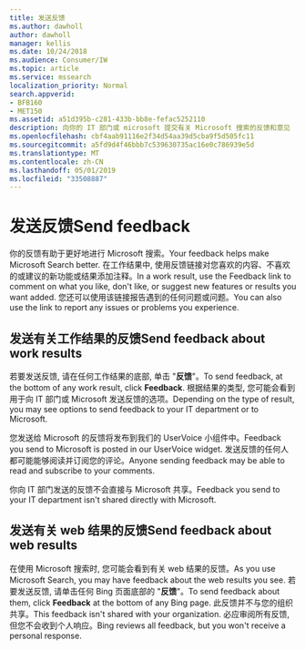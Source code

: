 ```yaml
---
title: 发送反馈
ms.author: dawholl
author: dawholl
manager: kellis
ms.date: 10/24/2018
ms.audience: Consumer/IW
ms.topic: article
ms.service: mssearch
localization_priority: Normal
search.appverid:
- BFB160
- MET150
ms.assetid: a51d395b-c281-433b-bb8e-fefac5252110
description: 向你的 IT 部门或 microsoft 提交有关 Microsoft 搜索的反馈和意见
ms.openlocfilehash: cbf4aab91116e2f34d54aa39d5cba9f5d505fc11
ms.sourcegitcommit: a5fd9d4f46bbb7c539630735ac16e0c786939e5d
ms.translationtype: MT
ms.contentlocale: zh-CN
ms.lasthandoff: 05/01/2019
ms.locfileid: "33508887"
---
```

# <a name="send-feedback"></a><span data-ttu-id="68771-103">发送反馈</span><span class="sxs-lookup"><span data-stu-id="68771-103">Send feedback</span></span>

<span data-ttu-id="68771-104">你的反馈有助于更好地进行 Microsoft 搜索。</span><span class="sxs-lookup"><span data-stu-id="68771-104">Your feedback helps make Microsoft Search better.</span></span> <span data-ttu-id="68771-105">在工作结果中, 使用反馈链接对您喜欢的内容、不喜欢的或建议的新功能或结果添加注释。</span><span class="sxs-lookup"><span data-stu-id="68771-105">In a work result, use the Feedback link to comment on what you like, don't like, or suggest new features or results you want added.</span></span> <span data-ttu-id="68771-106">您还可以使用该链接报告遇到的任何问题或问题。</span><span class="sxs-lookup"><span data-stu-id="68771-106">You can also use the link to report any issues or problems you experience.</span></span>
  
## <a name="send-feedback-about-work-results"></a><span data-ttu-id="68771-107">发送有关工作结果的反馈</span><span class="sxs-lookup"><span data-stu-id="68771-107">Send feedback about work results</span></span>

<span data-ttu-id="68771-108">若要发送反馈, 请在任何工作结果的底部, 单击 "**反馈**"。</span><span class="sxs-lookup"><span data-stu-id="68771-108">To send feedback, at the bottom of any work result, click **Feedback**.</span></span> <span data-ttu-id="68771-109">根据结果的类型, 您可能会看到用于向 IT 部门或 Microsoft 发送反馈的选项。</span><span class="sxs-lookup"><span data-stu-id="68771-109">Depending on the type of result, you may see options to send feedback to your IT department or to Microsoft.</span></span>
  
<span data-ttu-id="68771-110">您发送给 Microsoft 的反馈将发布到我们的 UserVoice 小组件中。</span><span class="sxs-lookup"><span data-stu-id="68771-110">Feedback you send to Microsoft is posted in our UserVoice widget.</span></span> <span data-ttu-id="68771-111">发送反馈的任何人都可能能够阅读并订阅您的评论。</span><span class="sxs-lookup"><span data-stu-id="68771-111">Anyone sending feedback may be able to read and subscribe to your comments.</span></span>
  
<span data-ttu-id="68771-112">你向 IT 部门发送的反馈不会直接与 Microsoft 共享。</span><span class="sxs-lookup"><span data-stu-id="68771-112">Feedback you send to your IT department isn't shared directly with Microsoft.</span></span>
  
## <a name="send-feedback-about-web-results"></a><span data-ttu-id="68771-113">发送有关 web 结果的反馈</span><span class="sxs-lookup"><span data-stu-id="68771-113">Send feedback about web results</span></span>

<span data-ttu-id="68771-114">在使用 Microsoft 搜索时, 您可能会看到有关 web 结果的反馈。</span><span class="sxs-lookup"><span data-stu-id="68771-114">As you use Microsoft Search, you may have feedback about the web results you see.</span></span> <span data-ttu-id="68771-115">若要发送反馈, 请单击任何 Bing 页面底部的 "**反馈**"。</span><span class="sxs-lookup"><span data-stu-id="68771-115">To send feedback about them, click **Feedback** at the bottom of any Bing page.</span></span> <span data-ttu-id="68771-116">此反馈并不与您的组织共享。</span><span class="sxs-lookup"><span data-stu-id="68771-116">This feedback isn't shared with your organization.</span></span> <span data-ttu-id="68771-117">必应审阅所有反馈, 但您不会收到个人响应。</span><span class="sxs-lookup"><span data-stu-id="68771-117">Bing reviews all feedback, but you won't receive a personal response.</span></span> 

  

